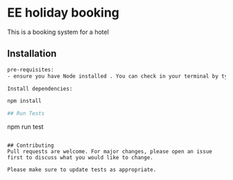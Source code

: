 # EE holiday booking

This is a booking system for a hotel
## Installation

```bash
pre-requisites:
- ensure you have Node installed . You can check in your terminal by type node -v

Install dependencies:

npm install    

## Run Tests

```
npm run test

```

## Contributing
Pull requests are welcome. For major changes, please open an issue first to discuss what you would like to change.

Please make sure to update tests as appropriate.
